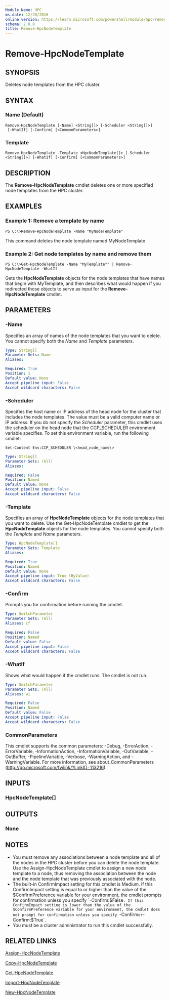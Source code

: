 ```yaml
---
Module Name: HPC
ms.date: 12/20/2016
online version: https://learn.microsoft.com/powershell/module/hpc/remove-hpcnodetemplate?view=windowsserver2012r2-ps&wt.mc_id=ps-gethelp
schema: 2.0.0
title: Remove-HpcNodeTemplate
---
```


# Remove-HpcNodeTemplate

## SYNOPSIS
Deletes node templates from the HPC cluster.

## SYNTAX

### Name (Default)
```
Remove-HpcNodeTemplate [-Name] <String[]> [-Scheduler <String[]>]
 [-WhatIf] [-Confirm] [<CommonParameters>]
```

### Template
```
Remove-HpcNodeTemplate -Template <HpcNodeTemplate[]> [-Scheduler <String[]>] [-WhatIf] [-Confirm] [<CommonParameters>]
```

## DESCRIPTION
The **Remove-HpcNodeTemplate** cmdlet deletes one or more specified node templates from the HPC cluster.

## EXAMPLES

### Example 1: Remove a template by name
```
PS C:\>Remove-HpcNodeTemplate -Name "MyNodeTemplate"
```

This command deletes the node template named MyNodeTemplate.

### Example 2: Get node templates by name and remove them
```
PS C:\>Get-HpcNodeTemplate -Name "MyTemplate*" | Remove-HpcNodeTemplate -WhatIf
```

Gets the **HpcNodeTemplate** objects for the node templates that have names that begin with MyTemplate, and then describes what would happen if you redirected those objects to serve as input for the **Remove-HpcNodeTemplate** cmdlet.

## PARAMETERS

### -Name
Specifies an array of names of the node templates that you want to delete.
You cannot specify both the *Name* and *Template* parameters.

```yaml
Type: String[]
Parameter Sets: Name
Aliases:

Required: True
Position: 1
Default value: None
Accept pipeline input: False
Accept wildcard characters: False
```

### -Scheduler
Specifies the host name or IP address of the head node for the cluster that includes the node templates.
The value must be a valid computer name or IP address.
If you do not specify the *Scheduler* parameter, this cmdlet uses the scheduler on the head node that the CCP_SCHEDULER environment variable specifies.
To set this environment variable, run the following cmdlet:

`Set-Content Env:CCP_SCHEDULER \<head_node_name\>`

```yaml
Type: String[]
Parameter Sets: (All)
Aliases:

Required: False
Position: Named
Default value: None
Accept pipeline input: False
Accept wildcard characters: False
```

### -Template
Specifies an array of **HpcNodeTemplate** objects for the node templates that you want to delete.
Use the Get-HpcNodeTemplate cmdlet to get the **HpcNodeTemplate** objects for the node templates.
You cannot specify both the *Template* and *Name* parameters.

```yaml
Type: HpcNodeTemplate[]
Parameter Sets: Template
Aliases:

Required: True
Position: Named
Default value: None
Accept pipeline input: True (ByValue)
Accept wildcard characters: False
```

### -Confirm
Prompts you for confirmation before running the cmdlet.

```yaml
Type: SwitchParameter
Parameter Sets: (All)
Aliases: cf

Required: False
Position: Named
Default value: False
Accept pipeline input: False
Accept wildcard characters: False
```

### -WhatIf
Shows what would happen if the cmdlet runs.
The cmdlet is not run.

```yaml
Type: SwitchParameter
Parameter Sets: (All)
Aliases: wi

Required: False
Position: Named
Default value: False
Accept pipeline input: False
Accept wildcard characters: False
```

### CommonParameters
This cmdlet supports the common parameters: -Debug, -ErrorAction, -ErrorVariable, -InformationAction, -InformationVariable, -OutVariable, -OutBuffer, -PipelineVariable, -Verbose, -WarningAction, and -WarningVariable. For more information, see about_CommonParameters (http://go.microsoft.com/fwlink/?LinkID=113216).

## INPUTS

### HpcNodeTemplate[]

## OUTPUTS

### None

## NOTES
* You must remove any associations between a node template and all of the nodes in the HPC cluster before you can delete the node template. Use the Assign-HpcNodeTemplate cmdlet to assign a new node template to a node, thus removing the association between the node and the node template that was previously associated with the node.
* The built-in ConfirmImpact setting for this cmdlet is Medium. If this ConfirmImpact setting is equal to or higher than the value of the $ConfirmPreference variable for your environment, the cmdlet prompts for confirmation unless you specify `-Confirm:$False`. If this ConfirmImpact setting is lower than the value of the $ConfirmPreference variable for your environment, the cmdlet does not prompt for confirmation unless you specify `-Confirm` or `-Confirm:$True`.
* You must be a cluster administrator to run this cmdlet successfully.

## RELATED LINKS

[Assign-HpcNodeTemplate](./Assign-HpcNodeTemplate.md)

[Copy-HpcNodeTemplate](./Copy-HpcNodeTemplate.md)

[Get-HpcNodeTemplate](./Get-HpcNodeTemplate.md)

[Import-HpcNodeTemplate](./Import-HpcNodeTemplate.md)

[New-HpcNodeTemplate](./New-HpcNodeTemplate.md)
